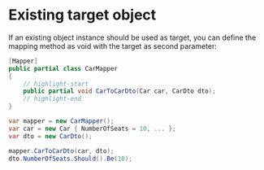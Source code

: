 # Existing target object

If an existing object instance should be used as target, you can define the mapping method as void with the target as second parameter:

```csharp title="Mapper declaration"
[Mapper]
public partial class CarMapper
{
    // highlight-start
    public partial void CarToCarDto(Car car, CarDto dto);
    // highlight-end
}
```

```csharp title="Mapper usage"
var mapper = new CarMapper();
var car = new Car { NumberOfSeats = 10, ... };
var dto = new CarDto();

mapper.CarToCarDto(car, dto);
dto.NumberOfSeats.Should().Be(10);
```

